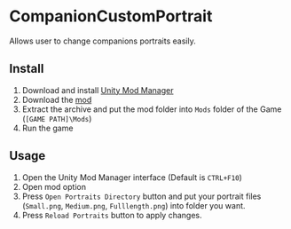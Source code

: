 # CompanionCustomPortrait
Allows user to change companions portraits easily.

## Install
1. Download and install [Unity Mod Manager](https://www.nexusmods.com/site/mods/21)
2. Download the [mod](https://github.com/Akintos/CompanionCustomPortrait/releases)
3. Extract the archive and put the mod folder into `Mods` folder of the Game (`[GAME PATH]\Mods`)
4. Run the game

## Usage
1. Open the Unity Mod Manager interface (Default is `CTRL+F10`)
2. Open mod option
3. Press `Open Portraits Directory` button and put your portrait files (`Small.png`, `Medium.png`, `Fulllength.png`) into folder you want.
4. Press `Reload Portraits` button to apply changes.
